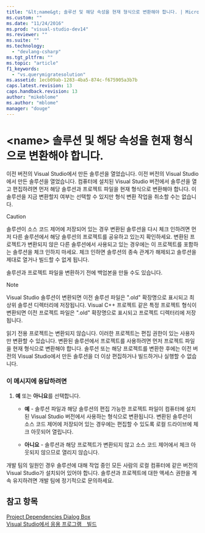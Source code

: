 ```yaml
---
title: "&lt;name&gt; 솔루션 및 해당 속성을 현재 형식으로 변환해야 합니다. | Microsoft Docs"
ms.custom: ""
ms.date: "11/24/2016"
ms.prod: "visual-studio-dev14"
ms.reviewer: ""
ms.suite: ""
ms.technology: 
  - "devlang-csharp"
ms.tgt_pltfrm: ""
ms.topic: "article"
f1_keywords: 
  - "vs.querymigratesolution"
ms.assetid: 1ecb09ab-1283-4ba5-874c-f675905a3b7b
caps.latest.revision: 13
caps.handback.revision: 13
author: "mikeblome"
ms.author: "mblome"
manager: "douge"
---
```

# &lt;name&gt; 솔루션 및 해당 속성을 현재 형식으로 변환해야 합니다.
이전 버전의 Visual Studio에서 만든 솔루션을 열었습니다. 이전 버전의 Visual Studio에서 만든 솔루션을 열었습니다. 컴퓨터에 설치된 Visual Studio 버전에서 솔루션을 열고 편집하려면 먼저 해당 솔루션과 프로젝트 파일을 현재 형식으로 변환해야 합니다. 이 솔루션을 지금 변환할지 여부는 선택할 수 있지만 형식 변환 작업을 취소할 수는 없습니다.  
  
> [!CAUTION]
>  솔루션이 소스 코드 제어에 저장되어 있는 경우 변환된 솔루션을 다시 체크 인하려면 먼저 다른 솔루션에서 해당 솔루션의 프로젝트를 공유하고 있는지 확인하세요. 변환된 프로젝트가 변환되지 않은 다른 솔루션에서 사용되고 있는 경우에는 이 프로젝트를 포함하는 솔루션을 체크 인하지 마세요. 체크 인하면 솔루션의 종속 관계가 해제되고 솔루션을 제대로 열거나 빌드할 수 없게 됩니다.  
  
 솔루션과 프로젝트 파일을 변환하기 전에 백업본을 만들 수도 있습니다.  
  
> [!NOTE]
>  Visual Studio 솔루션이 변환되면 이전 솔루션 파일은 ".old" 확장명으로 표시되고 최상위 솔루션 디렉터리에 저장됩니다. Visual C\+\+ 프로젝트 같은 특정 프로젝트 형식이 변환되면 이전 프로젝트 파일은 ".old" 확장명으로 표시되고 프로젝트 디렉터리에 저장됩니다.  
  
 읽기 전용 프로젝트는 변환되지 않습니다. 이러한 프로젝트는 편집 권한이 있는 사용자만 변환할 수 있습니다. 변환된 솔루션에서 프로젝트를 사용하려면 먼저 프로젝트 파일을 현재 형식으로 변환해야 합니다. 솔루션 또는 해당 프로젝트를 변환한 후에는 이전 버전의 Visual Studio에서 만든 솔루션을 더 이상 편집하거나 빌드하거나 실행할 수 없습니다.  
  
### 이 메시지에 응답하려면  
  
1.  **예** 또는 **아니요**를 선택합니다.  
  
    -   **예** \- 솔루션 파일과 해당 솔루션의 편집 가능한 프로젝트 파일이 컴퓨터에 설치된 Visual Studio 버전에서 사용하는 형식으로 변환됩니다. 변환된 솔루션이 소스 코드 제어에 저장되어 있는 경우에는 편집할 수 있도록 로컬 드라이브에 체크 아웃되어 열립니다.  
  
    -   **아니요** \- 솔루션과 해당 프로젝트가 변환되지 않고 소스 코드 제어에서 체크 아웃되지 않으므로 열리지 않습니다.  
  
 개발 팀의 일원인 경우 솔루션에 대해 작업 중인 모든 사람의 로컬 컴퓨터에 같은 버전의 Visual Studio가 설치되어 있어야 합니다. 솔루션과 프로젝트에 대한 액세스 권한을 계속 유지하려면 개발 팀에 정기적으로 문의하세요.  
  
## 참고 항목  
 [Project Dependencies Dialog Box](http://msdn.microsoft.com/ko-kr/d66e48c3-3722-40dd-99b4-53d93cac128e)   
 [Visual Studio에서 응용 프로그램　빌드](../Topic/Compiling%20and%20Building%20in%20Visual%20Studio.md)